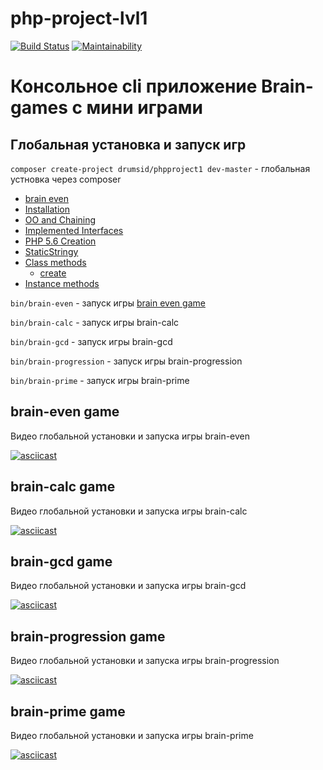 # php-project-lvl1
[![Build Status](https://travis-ci.org/Drumsid/php-project-lvl1.svg?branch=master)](https://travis-ci.org/Drumsid/php-project-lvl1)
[![Maintainability](https://api.codeclimate.com/v1/badges/13d415eb446ca335b1dc/maintainability)](https://codeclimate.com/github/Drumsid/php-project-lvl1/maintainability)
# Консольное cli приложение Brain-games с мини играми
## Глобальная установка и запуск игр
`composer create-project drumsid/phpproject1 dev-master` - глобальная устновка через composer
* [brain even](#brain-even-game)
* [Installation](#installation)
* [OO and Chaining](#oo-and-chaining)
* [Implemented Interfaces](#implemented-interfaces)
* [PHP 5.6 Creation](#php-56-creation)
* [StaticStringy](#staticstringy)
* [Class methods](#class-methods)
    * [create](#createmixed-str--encoding-)
* [Instance methods](#instance-methods)


`bin/brain-even` - запуск игры [brain even game](#brain-even-game)

`bin/brain-calc` - запуск игры brain-calc

`bin/brain-gcd` - запуск игры brain-gcd

`bin/brain-progression` - запуск игры brain-progression

`bin/brain-prime` - запуск игры brain-prime

## brain-even game
Видео глобальной установки и запуска игры brain-even

[![asciicast](https://asciinema.org/a/y4wpxypEMj7FL1HJfLExqIaFu.svg)](https://asciinema.org/a/y4wpxypEMj7FL1HJfLExqIaFu)
## brain-calc game
Видео глобальной установки и запуска игры brain-calc

[![asciicast](https://asciinema.org/a/XCpEMyJ2CxutlDb3shJpWO32v.svg)](https://asciinema.org/a/XCpEMyJ2CxutlDb3shJpWO32v)
## brain-gcd game
Видео глобальной установки и запуска игры brain-gcd

[![asciicast](https://asciinema.org/a/XN1PpMD5tNhuS0CYvE3i5EvcI.svg)](https://asciinema.org/a/XN1PpMD5tNhuS0CYvE3i5EvcI)
## brain-progression game
Видео глобальной установки и запуска игры brain-progression

[![asciicast](https://asciinema.org/a/BW29KZIr25W8az6jEQKWB59Aa.svg)](https://asciinema.org/a/BW29KZIr25W8az6jEQKWB59Aa)
## brain-prime game
Видео глобальной установки и запуска игры brain-prime

[![asciicast](https://asciinema.org/a/24t2FpjxaX8FZp3vRmT9qXdfb.svg)](https://asciinema.org/a/24t2FpjxaX8FZp3vRmT9qXdfb)
